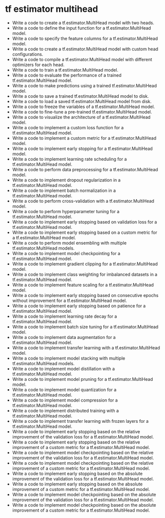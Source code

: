 # tf estimator multihead

- Write a code to create a tf.estimator.MultiHead model with two heads.
- Write a code to define the input function for a tf.estimator.MultiHead model.
- Write a code to specify the feature columns for a tf.estimator.MultiHead model.
- Write a code to create a tf.estimator.MultiHead model with custom head configurations.
- Write a code to compile a tf.estimator.MultiHead model with different optimizers for each head.
- Write a code to train a tf.estimator.MultiHead model.
- Write a code to evaluate the performance of a trained tf.estimator.MultiHead model.
- Write a code to make predictions using a trained tf.estimator.MultiHead model.
- Write a code to save a trained tf.estimator.MultiHead model to disk.
- Write a code to load a saved tf.estimator.MultiHead model from disk.
- Write a code to freeze the variables of a tf.estimator.MultiHead model.
- Write a code to fine-tune a pre-trained tf.estimator.MultiHead model.
- Write a code to visualize the architecture of a tf.estimator.MultiHead model.
- Write a code to implement a custom loss function for a tf.estimator.MultiHead model.
- Write a code to implement a custom metric for a tf.estimator.MultiHead model.
- Write a code to implement early stopping for a tf.estimator.MultiHead model.
- Write a code to implement learning rate scheduling for a tf.estimator.MultiHead model.
- Write a code to perform data preprocessing for a tf.estimator.MultiHead model.
- Write a code to implement dropout regularization in a tf.estimator.MultiHead model.
- Write a code to implement batch normalization in a tf.estimator.MultiHead model.
- Write a code to perform cross-validation with a tf.estimator.MultiHead model.
- Write a code to perform hyperparameter tuning for a tf.estimator.MultiHead model.
- Write a code to implement early stopping based on validation loss for a tf.estimator.MultiHead model.
- Write a code to implement early stopping based on a custom metric for a tf.estimator.MultiHead model.
- Write a code to perform model ensembling with multiple tf.estimator.MultiHead models.
- Write a code to implement model checkpointing for a tf.estimator.MultiHead model.
- Write a code to implement gradient clipping for a tf.estimator.MultiHead model.
- Write a code to implement class weighting for imbalanced datasets in a tf.estimator.MultiHead model.
- Write a code to implement feature scaling for a tf.estimator.MultiHead model.
- Write a code to implement early stopping based on consecutive epochs without improvement for a tf.estimator.MultiHead model.
- Write a code to implement early stopping based on patience for a tf.estimator.MultiHead model.
- Write a code to implement learning rate decay for a tf.estimator.MultiHead model.
- Write a code to implement batch size tuning for a tf.estimator.MultiHead model.
- Write a code to implement data augmentation for a tf.estimator.MultiHead model.
- Write a code to implement transfer learning with a tf.estimator.MultiHead model.
- Write a code to implement model stacking with multiple tf.estimator.MultiHead models.
- Write a code to implement model distillation with a tf.estimator.MultiHead model.
- Write a code to implement model pruning for a tf.estimator.MultiHead model.
- Write a code to implement model quantization for a tf.estimator.MultiHead model.
- Write a code to implement model compression for a tf.estimator.MultiHead model.
- Write a code to implement distributed training with a tf.estimator.MultiHead model.
- Write a code to implement transfer learning with frozen layers for a tf.estimator.MultiHead model.
- Write a code to implement early stopping based on the relative improvement of the validation loss for a tf.estimator.MultiHead model.
- Write a code to implement early stopping based on the relative improvement of a custom metric for a tf.estimator.MultiHead model.
- Write a code to implement model checkpointing based on the relative improvement of the validation loss for a tf.estimator.MultiHead model.
- Write a code to implement model checkpointing based on the relative improvement of a custom metric for a tf.estimator.MultiHead model.
- Write a code to implement early stopping based on the absolute improvement of the validation loss for a tf.estimator.MultiHead model.
- Write a code to implement early stopping based on the absolute improvement of a custom metric for a tf.estimator.MultiHead model.
- Write a code to implement model checkpointing based on the absolute improvement of the validation loss for a tf.estimator.MultiHead model.
- Write a code to implement model checkpointing based on the absolute improvement of a custom metric for a tf.estimator.MultiHead model.